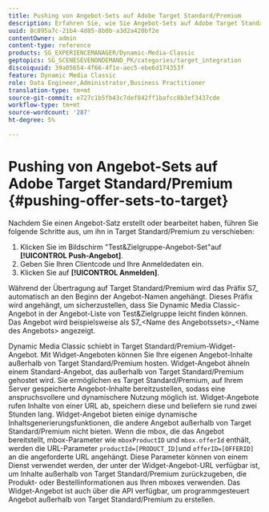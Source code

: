 ```yaml
---
title: Pushing von Angebot-Sets auf Adobe Target Standard/Premium
description: Erfahren Sie, wie Sie Angebot-Sets auf Adobe Target Standard/Premium verschieben.
uuid: 8c895a7c-21b4-4d85-8b0b-a3d2a420bf2e
contentOwner: admin
content-type: reference
products: SG_EXPERIENCEMANAGER/Dynamic-Media-Classic
geptopics: SG_SCENESEVENONDEMAND_PK/categories/target_integration
discoiquuid: 39a05654-4f66-4f1e-aec5-ebe6d174353f
feature: Dynamic Media Classic
role: Data Engineer,Administrator,Business Practitioner
translation-type: tm+mt
source-git-commit: e727c1b5fb43c7def842ff1bafcc8b3ef3437cde
workflow-type: tm+mt
source-wordcount: '287'
ht-degree: 5%

---
```



# Pushing von Angebot-Sets auf Adobe Target Standard/Premium {#pushing-offer-sets-to-target}

Nachdem Sie einen Angebot-Satz erstellt oder bearbeitet haben, führen Sie folgende Schritte aus, um ihn in Target Standard/Premium zu verschieben:

1. Klicken Sie im Bildschirm &quot;Test&amp;Zielgruppe-Angebot-Set&quot;auf **[!UICONTROL Push-Angebot]**.
1. Geben Sie Ihren Clientcode und Ihre Anmeldedaten ein.
1. Klicken Sie auf **[!UICONTROL Anmelden]**.

Während der Übertragung auf Target Standard/Premium wird das Präfix S7_ automatisch an den Beginn der Angebot-Namen angehängt. Dieses Präfix wird angehängt, um sicherzustellen, dass Sie Dynamic Media Classic-Angebot in der Angebot-Liste von Test&amp;Zielgruppe leicht finden können. Das Angebot wird beispielsweise als S7_&lt;Name des Angebotssets>_&lt;Name des Angebots> angezeigt.

Dynamic Media Classic schiebt in Target Standard/Premium-Widget-Angebot. Mit Widget-Angeboten können Sie Ihre eigenen Angebot-Inhalte außerhalb von Target Standard/Premium hosten. Widget-Angebot ähneln einem Standard-Angebot, das außerhalb von Target Standard/Premium gehostet wird. Sie ermöglichen es Target Standard/Premium, auf Ihrem Server gespeicherte Angebot-Inhalte bereitzustellen, sodass eine anspruchsvollere und dynamischere Nutzung möglich ist. Widget-Angebote rufen Inhalte von einer URL ab, speichern diese und beliefern sie rund zwei Stunden lang. Widget-Angebot bieten einige dynamische Inhaltsgenerierungsfunktionen, die andere Angebot außerhalb von Target Standard/Premium nicht bieten. Wenn die mbox, die das Angebot bereitstellt, mbox-Parameter wie `mboxProductID` und `mbox.offerId` enthält, werden die URL-Parameter `productId=[PRODUCT_ID]`und `offerID=[OFFERID]` an die angeforderte URL angehängt. Diese Parameter können von einem Dienst verwendet werden, der unter der Widget-Angebot-URL verfügbar ist, um Inhalte außerhalb von Target Standard/Premium zurückzugeben, die Produkt- oder Bestellinformationen aus Ihren mboxes verwenden. Das Widget-Angebot ist auch über die API verfügbar, um programmgesteuert Angebot außerhalb von Target Standard/Premium zu erstellen.
